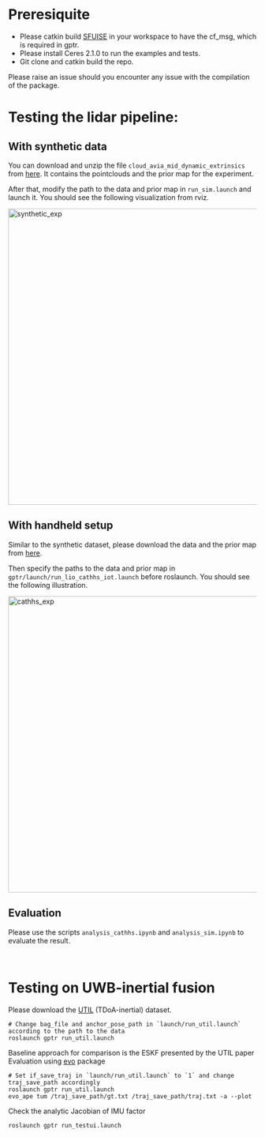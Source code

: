 # Preresiquite

* Please catkin build [SFUISE](https://github.com/ASIG-X/SFUISE) in your workspace to have the cf_msg, which is required in gptr.
* Please install Ceres 2.1.0 to run the examples and tests.
* Git clone and catkin build the repo.
  
Please raise an issue should you encounter any issue with the compilation of the package.

# Testing the lidar pipeline:

## With synthetic data

You can download and unzip the file `cloud_avia_mid_dynamic_extrinsics` from [here](https://drive.google.com/file/d/1Q5fTn5OvWd_I2RvVfiUKir90q5HshzQM/view?usp=sharing). It contains the pointclouds and the prior map for the experiment.

After that, modify the path to the data and prior map in `run_sim.launch` and launch it. You should see the following visualization from rviz.

<img src="docs/sim.gif" alt="synthetic_exp" width="600"/>

## With handheld setup

Similar to the synthetic dataset, please download the data and the prior map from [here](https://drive.google.com/file/d/1QId8X4LFxYdYewHSBXiDEAvpIFD8w-ei/view?usp=sharing).

Then specify the paths to the data and prior map in `gptr/launch/run_lio_cathhs_iot.launch` before roslaunch. You should see the following illustration.

<img src="docs/cathhs.gif" alt="cathhs_exp" width="600"/>

## Evaluation

Please use the scripts `analysis_cathhs.ipynb` and `analysis_sim.ipynb` to evaluate the result.

<br/>

# Testing on UWB-inertial fusion

Please download the [UTIL](https://utiasdsl.github.io/util-uwb-dataset/) (TDoA-inertial) dataset.

```
# Change bag_file and anchor_pose_path in `launch/run_util.launch` according to the path to the data
roslaunch gptr run_util.launch
```
Baseline approach for comparison is the ESKF presented by the UTIL paper
Evaluation using [evo](https://github.com/MichaelGrupp/evo) package
```
# Set if_save_traj in `launch/run_util.launch` to `1` and change traj_save_path accordingly
roslaunch gptr run_util.launch
evo_ape tum /traj_save_path/gt.txt /traj_save_path/traj.txt -a --plot
```
Check the analytic Jacobian of IMU factor
```
roslaunch gptr run_testui.launch
``` 
